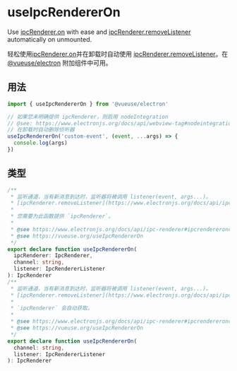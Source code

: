 # useIpcRendererOn

Use [ipcRenderer.on](https://www.electronjs.org/docs/api/ipc-renderer#ipcrendereronchannel-listener) with ease and [ipcRenderer.removeListener](https://www.electronjs.org/docs/api/ipc-renderer#ipcrendererremovelistenerchannel-listener) automatically on unmounted.

轻松使用[ipcRenderer.on](https://www.electronjs.org/docs/api/ipc-renderer#ipcrendereronchannel-listener)并在卸载时自动使用 [ipcRenderer.removeListener](https://www.electronjs.org/docs/api/ipc-renderer#ipcrendererremovelistenerchannel-listener)。在[@vueuse/electron](https://vueuse.org/electron/README) 附加组件中可用。

## 用法

```ts
import { useIpcRendererOn } from '@vueuse/electron'

// 如果您未明确提供 ipcRenderer，则启用 nodeIntegration
// @see: https://www.electronjs.org/docs/api/webview-tag#nodeintegration
// 在卸载时自动删除侦听器
useIpcRendererOn('custom-event', (event, ...args) => {
  console.log(args)
})
```


## 类型

```ts
/**
 * 监听通道，当有新消息到达时，监听器将被调用 listener(event, args...)。
 * [ipcRenderer.removeListener](https://www.electronjs.org/docs/api/ipc-renderer#ipcrendererremovelistenerchannel-listener) automatically on unmounted.
 *
 * 您需要为此函数提供 `ipcRenderer`。
 *
 * @see https://www.electronjs.org/docs/api/ipc-renderer#ipcrendereronchannel-listener
 * @see https://vueuse.org/useIpcRendererOn
 */
export declare function useIpcRendererOn(
  ipcRenderer: IpcRenderer,
  channel: string,
  listener: IpcRendererListener
): IpcRenderer
/**
 * 监听通道，当有新消息到达时，监听器将被调用 listener(event, args...)。
 * [ipcRenderer.removeListener](https://www.electronjs.org/docs/api/ipc-renderer#ipcrendererremovelistenerchannel-listener) automatically on unmounted.
 *
 * `ipcRenderer` 会自动获取。
 *
 * @see https://www.electronjs.org/docs/api/ipc-renderer#ipcrendereronchannel-listener
 * @see https://vueuse.org/useIpcRendererOn
 */
export declare function useIpcRendererOn(
  channel: string,
  listener: IpcRendererListener
): IpcRenderer
```
